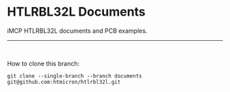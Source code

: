 # HTLRBL32L Documents
iMCP HTLRBL32L documents and PCB examples.

<hr>
<br/>

How to clone this branch:
```
git clone --single-branch --branch documents git@github.com:htmicron/htlrbl32l.git
```